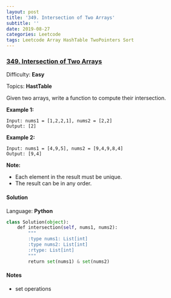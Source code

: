 ```yaml
---
layout: post
title: '349. Intersection of Two Arrays'
subtitle: ''
date: 2019-08-27
categories: Leetcode
tags: Leetcode Array HashTable TwoPointers Sort
---
```

### [349\. Intersection of Two Arrays](https://leetcode.com/problems/intersection-of-two-arrays/)

Difficulty: **Easy**

Topics: **HastTable**


Given two arrays, write a function to compute their intersection.

**Example 1:**

```
Input: nums1 = [1,2,2,1], nums2 = [2,2]
Output: [2]
```


**Example 2:**

```
Input: nums1 = [4,9,5], nums2 = [9,4,9,8,4]
Output: [9,4]
```


**Note:**

*   Each element in the result must be unique.
*   The result can be in any order.


#### Solution

Language: **Python**

```python
class Solution(object):
    def intersection(self, nums1, nums2):
        """
        :type nums1: List[int]
        :type nums2: List[int]
        :rtype: List[int]
        """
        return set(nums1) & set(nums2)
```
#### Notes
- set operations